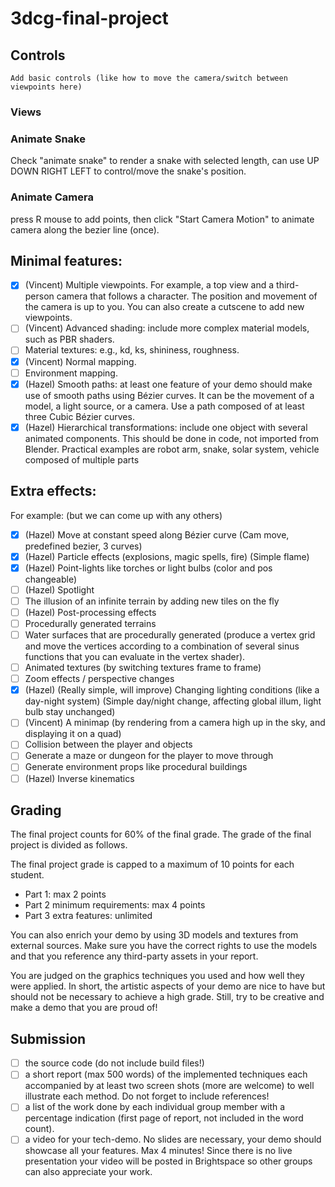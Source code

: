﻿# 3dcg-final-project

## Controls

`Add basic controls (like how to move the camera/switch between viewpoints here)`

### Views

### Animate Snake
Check "animate snake" to render a snake with selected length, can use UP DOWN RIGHT LEFT to control/move the snake's position.

### Animate Camera

press R mouse to add points, then click "Start Camera Motion" to animate camera along the bezier line (once).

## Minimal features:

- [x] (Vincent) Multiple viewpoints. For example, a top view and a third-person camera that follows a character. The position and movement of the camera is up to you. You can also create a cutscene to add new viewpoints.
- [ ] (Vincent) Advanced shading: include more complex material models, such as PBR shaders.
- [ ] Material textures: e.g., kd, ks, shininess, roughness.
- [x] (Vincent) Normal mapping.
- [ ] Environment mapping.
- [x] (Hazel) Smooth paths: at least one feature of your demo should make use of smooth paths using Bézier curves. It can be the movement of a model, a light source, or a camera. Use a path composed of at least three Cubic Bézier curves.
- [x] (Hazel) Hierarchical transformations: include one object with several animated components. This should be done in code, not imported from Blender. Practical examples are robot arm, snake, solar system, vehicle composed of multiple parts

## Extra effects:

For example: (but we can come up with any others)
- [x] (Hazel) Move at constant speed along Bézier curve (Cam move, predefined bezier, 3 curves)
- [x] (Hazel) Particle effects (explosions, magic spells, fire) (Simple flame)
- [x] (Hazel) Point-lights like torches or light bulbs (color and pos changeable)
- [ ] (Hazel) Spotlight
- [ ] The illusion of an infinite terrain by adding new tiles on the fly
- [ ] (Hazel) Post-processing effects
- [ ] Procedurally generated terrains
- [ ] Water surfaces that are procedurally generated (produce a vertex grid and move the vertices according to a combination of several sinus functions that you can evaluate in the vertex shader).
- [ ] Animated textures (by switching textures frame to frame)
- [ ] Zoom effects / perspective changes
- [x] (Hazel) (Really simple, will improve) Changing lighting conditions (like a day-night system) (Simple day/night change, affecting global illum, light bulb stay unchanged)
- [ ] (Vincent) A minimap (by rendering from a camera high up in the sky, and displaying it on a quad)
- [ ] Collision between the player and objects
- [ ] Generate a maze or dungeon for the player to move through
- [ ] Generate environment props like procedural buildings
- [ ] (Hazel) Inverse kinematics

## Grading

The final project counts for 60% of the final grade. The grade of the final project is divided as follows.

The final project grade is capped to a maximum of 10 points for each student.

- Part 1: max 2 points
- Part 2 minimum requirements: max 4 points
- Part 3 extra features: unlimited

You can also enrich your demo by using 3D models and textures from external sources. Make sure you have the correct rights to use the models and that you reference any third-party assets in your report.

You are judged on the graphics techniques you used and how well they were applied. In short, the artistic aspects of your demo are nice to have but should not be necessary to achieve a high grade. Still, try to be creative and make a demo that you are proud of!

## Submission

- [ ] the source code (do not include build files!)
- [ ] a short report (max 500 words) of the implemented techniques each accompanied by at least two screen shots (more are welcome) to well illustrate each method. Do not forget to include references!
- [ ] a list of the work done by each individual group member with a percentage indication (first page of report, not included in the word count).
- [ ] a video for your tech-demo. No slides are necessary, your demo should showcase all your features. Max 4 minutes! Since there is no live presentation your video will be posted in Brightspace so other groups can also appreciate your work.
